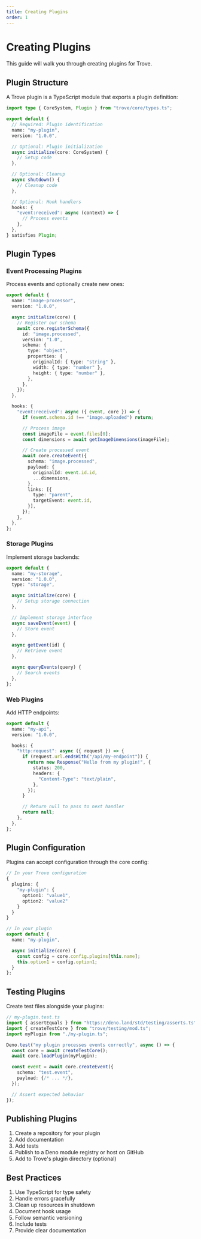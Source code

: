 ```yaml
---
title: Creating Plugins
order: 1
---
```


# Creating Plugins

This guide will walk you through creating plugins for Trove.

## Plugin Structure

A Trove plugin is a TypeScript module that exports a plugin definition:

```ts
import type { CoreSystem, Plugin } from "trove/core/types.ts";

export default {
  // Required: Plugin identification
  name: "my-plugin",
  version: "1.0.0",

  // Optional: Plugin initialization
  async initialize(core: CoreSystem) {
    // Setup code
  },

  // Optional: Cleanup
  async shutdown() {
    // Cleanup code
  },

  // Optional: Hook handlers
  hooks: {
    "event:received": async (context) => {
      // Process events
    },
  },
} satisfies Plugin;
```

## Plugin Types

### Event Processing Plugins

Process events and optionally create new ones:

```ts
export default {
  name: "image-processor",
  version: "1.0.0",

  async initialize(core) {
    // Register our schema
    await core.registerSchema({
      id: "image.processed",
      version: "1.0",
      schema: {
        type: "object",
        properties: {
          originalId: { type: "string" },
          width: { type: "number" },
          height: { type: "number" },
        },
      },
    });
  },

  hooks: {
    "event:received": async ({ event, core }) => {
      if (event.schema.id !== "image.uploaded") return;

      // Process image
      const imageFile = event.files[0];
      const dimensions = await getImageDimensions(imageFile);

      // Create processed event
      await core.createEvent({
        schema: "image.processed",
        payload: {
          originalId: event.id.id,
          ...dimensions,
        },
        links: [{
          type: "parent",
          targetEvent: event.id,
        }],
      });
    },
  },
};
```

### Storage Plugins

Implement storage backends:

```ts
export default {
  name: "my-storage",
  version: "1.0.0",
  type: "storage",

  async initialize(core) {
    // Setup storage connection
  },

  // Implement storage interface
  async saveEvent(event) {
    // Store event
  },

  async getEvent(id) {
    // Retrieve event
  },

  async queryEvents(query) {
    // Search events
  },
};
```

### Web Plugins

Add HTTP endpoints:

```ts
export default {
  name: "my-api",
  version: "1.0.0",

  hooks: {
    "http:request": async ({ request }) => {
      if (request.url.endsWith("/api/my-endpoint")) {
        return new Response("Hello from my plugin!", {
          status: 200,
          headers: {
            "Content-Type": "text/plain",
          },
        });
      }

      // Return null to pass to next handler
      return null;
    },
  },
};
```

## Plugin Configuration

Plugins can accept configuration through the core config:

```ts
// In your Trove configuration
{
  plugins: {
    "my-plugin": {
      option1: "value1",
      option2: "value2"
    }
  }
}

// In your plugin
export default {
  name: "my-plugin",

  async initialize(core) {
    const config = core.config.plugins[this.name];
    this.option1 = config.option1;
  }
};
```

## Testing Plugins

Create test files alongside your plugins:

```ts
// my-plugin.test.ts
import { assertEquals } from "https://deno.land/std/testing/asserts.ts";
import { createTestCore } from "trove/testing/mod.ts";
import myPlugin from "./my-plugin.ts";

Deno.test("my plugin processes events correctly", async () => {
  const core = await createTestCore();
  await core.loadPlugin(myPlugin);

  const event = await core.createEvent({
    schema: "test.event",
    payload: {/* ... */},
  });

  // Assert expected behavior
});
```

## Publishing Plugins

1. Create a repository for your plugin
2. Add documentation
3. Add tests
4. Publish to a Deno module registry or host on GitHub
5. Add to Trove's plugin directory (optional)

## Best Practices

1. Use TypeScript for type safety
2. Handle errors gracefully
3. Clean up resources in shutdown
4. Document hook usage
5. Follow semantic versioning
6. Include tests
7. Provide clear documentation
